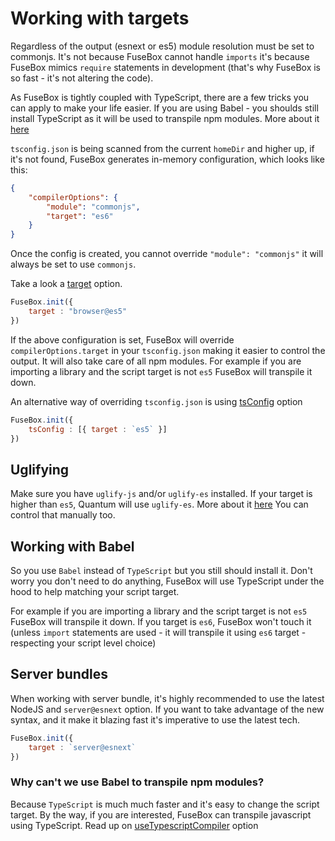 # Working with targets

Regardless of the output (esnext or es5) module resolution must be set to commonjs. It's not because FuseBox cannot handle `imports` it's because FuseBox mimics `require` statements in development (that's why FuseBox is so fast - it's not altering the code).


As FuseBox is tightly coupled with TypeScript, there are a few tricks you can apply to make your life easier.
If you are using Babel - you shoulds still install TypeScript as it will be used to transpile npm modules. More about it [here](#working-with-babel)


`tsconfig.json` is being scanned from the current `homeDir` and higher up, if it's not found, FuseBox generates in-memory configuration, which looks like this:

```json
{
    "compilerOptions": {
        "module": "commonjs",
        "target": "es6"
    }
}
```

Once the config is created, you cannot override `"module": "commonjs"` it will always be set to use `commonjs`.

Take a look a [target](/page/configuration#target) option.

```js
FuseBox.init({
    target : "browser@es5"
})
```

If the above configuration is set, FuseBox will override `compilerOptions.target` in your `tsconfig.json` making it easier to control the output. It will also take care of all npm modules. For example if you are importing a library and the script target is not `es5` FuseBox will transpile it down.

An alternative way of overriding `tsconfig.json` is using [tsConfig](/page/configuration#tsconfig) option


```js
FuseBox.init({
    tsConfig : [{ target : `es5` }]
})
```

## Uglifying

Make sure you have `uglify-js` and/or `uglify-es` installed. If your target is higher than `es5`, Quantum will use `uglify-es`. More about it [here](/page/quantum#uglify) You can control that manually too.


## Working with Babel

So you use `Babel` instead of `TypeScript` but you still should install it. Don't worry you don't need to do anything, FuseBox will use TypeScript under the hood to help matching your script target.

For example if you are importing a library and the script target is not `es5` FuseBox will transpile it down. If you target is `es6`, FuseBox won't touch it (unless `import` statements are used - it will transpile it using `es6` target - respecting your script level choice)

## Server bundles

When working with server bundle, it's highly recommended to use the latest NodeJS and `server@esnext` option. If you want to take advantage of the new syntax, and it make it blazing fast it's imperative to use the latest tech.


```js
FuseBox.init({
    target : `server@esnext`
})
```

### Why can't we use Babel to transpile npm modules?

Because `TypeScript` is much much faster and it's easy to change the script target. By the way, if you are interested, FuseBox can transpile javascript using TypeScript. Read up on [useTypescriptCompiler](/page/configuration#usetypescriptcompiler) option